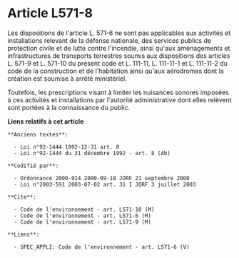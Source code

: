 # Article L571-8

Les dispositions de l'article L. 571-6 ne sont pas applicables aux activités et installations relevant de la défense
nationale, des services publics de protection civile et de lutte contre l'incendie, ainsi qu'aux aménagements et
infrastructures de transports terrestres soumis aux dispositions des articles L. 571-9 et L. 571-10 du présent code et L.
111-11, L. 111-11-1 et L. 111-11-2 du code de la construction et de l'habitation ainsi qu'aux aérodromes dont la création est
soumise à arrêté ministériel.

Toutefois, les prescriptions visant à limiter les nuisances sonores imposées à ces activités et installations par l'autorité
administrative dont elles relèvent sont portées à la connaissance du public.

**Liens relatifs à cet article**

	**Anciens textes**:

	  - Loi n°92-1444 1992-12-31 art. 8
	  - Loi n°92-1444 du 31 décembre 1992 - art. 8 (Ab)

	**Codifié par**:

	  - Ordonnance 2000-914 2000-09-18 JORF 21 septembre 2000
	  - Loi n°2003-591 2003-07-02 art. 31 I JORF 3 juillet 2003

	**Cite**:

	  - Code de l'environnement - art. L571-10 (M)
	  - Code de l'environnement - art. L571-6 (M)
	  - Code de l'environnement - art. L571-9 (M)

	**Liens**:

	  - SPEC_APPLI: Code de l'environnement - art. L571-6 (V)
